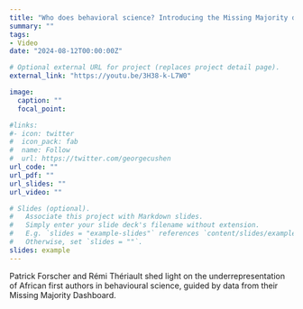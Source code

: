 ```yaml
---
title: "Who does behavioral science? Introducing the Missing Majority dashboard"
summary: ""
tags:
- Video
date: "2024-08-12T00:00:00Z"

# Optional external URL for project (replaces project detail page).
external_link: "https://youtu.be/3H38-k-L7W0"

image:
  caption: ""
  focal_point:

#links:
#- icon: twitter
#  icon_pack: fab
#  name: Follow
#  url: https://twitter.com/georgecushen
url_code: ""
url_pdf: ""
url_slides: ""
url_video: ""

# Slides (optional).
#   Associate this project with Markdown slides.
#   Simply enter your slide deck's filename without extension.
#   E.g. `slides = "example-slides"` references `content/slides/example-slides.md`.
#   Otherwise, set `slides = ""`.
slides: example
---
```


Patrick Forscher and Rémi Thériault shed light on the underrepresentation of African first authors in behavioural science, guided by data from their Missing Majority Dashboard.